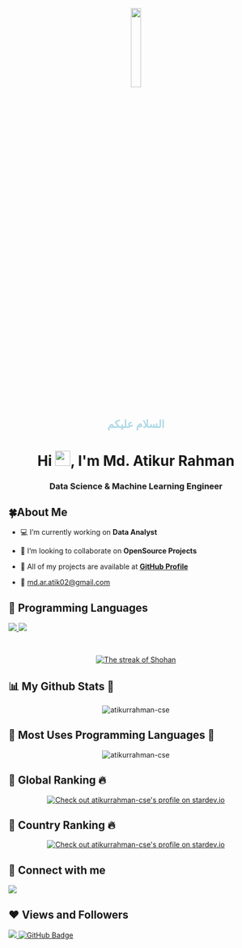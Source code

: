 
<p align="center"> 
<a href="#"> <img width="20%" src="https://i.imgur.com/QY650rV.jpeg"  /></a>

</p>

<h2 align="center" style="color:lightblue"> السلام عليكم </h2>
<h1 align="center">Hi <img src="https://raw.githubusercontent.com/MartinHeinz/MartinHeinz/master/wave.gif" width="30px">, I'm Md. Atikur Rahman</h1>

 <h3 align="center"> Data Science & Machine Learning Engineer  </h3>


## 🍀About Me

- 💻 I’m currently working on **Data Analyst**
<!--
- 🌱 I’m currently learning **Machine Learning & Deep Learning**
-->
- 🍂 I’m looking to collaborate on **OpenSource Projects**

- 🔗 All of my projects are available at **[GitHub Profile](https://github.com/atikurrahman-cse/)**

- 📧  md.ar.atik02@gmail.com



## 🚀 Programming Languages

<p align="left"> 
    <a href="http://www.cplusplus.org/" target="_blank"> <img src="https://img.icons8.com/color/48/000000/c-plus-plus-logo.png"/> </a>
    <a href="https://www.python.org" target="_blank"> <img src="https://img.icons8.com/color/48/000000/python.png"/> </a>
      
 
</p>

<!-- [![React Badge](https://img.shields.io/badge/-React-61DBFB?style=for-the-badge&labelColor=black&logo=react&logoColor=61DBFB)](#)  [![Javascript Badge](https://img.shields.io/badge/-Javascript-F0DB4F?style=for-the-badge&labelColor=black&logo=javascript&logoColor=F0DB4F)](#) [![Typescript Badge](https://img.shields.io/badge/-Typescript-007acc?style=for-the-badge&labelColor=black&logo=typescript&logoColor=007acc)](#) [![Nodejs Badge](https://img.shields.io/badge/-Nodejs-3C873A?style=for-the-badge&labelColor=black&logo=node.js&logoColor=3C873A)](#) [![GraphQL Badge](https://img.shields.io/badge/-GraphQl-e535ab?style=for-the-badge&labelColor=black&logo=node.js&logoColor=e535ab)](#) -->
<br/>

<p align="center">
    <a href="https://github.com/atikurrahman-cse/github-readme-streak-stats">
        <img title="🔥 Get streak stats for your profile at git.io/streak-stats" alt="The streak of Shohan" src="https://github-readme-streak-stats.herokuapp.com/?user=atikurrahman-cse&theme=black-ice&hide_border=true&stroke=0000&background=060A0CD0"/>
    </a>
</p>


## 📊 My Github Stats 💚

<p align="center"> <img src="https://github-readme-stats.vercel.app/api?username=atikurrahman-cse&show_icons=true&theme=gotham" alt="atikurrahman-cse" />


## 🍒 Most Uses Programming Languages 🌱
<p align="center">
 <img align="center" src="https://github-readme-stats.vercel.app/api/top-langs?username=atikurrahman-cse&show_icons=true&locale=en&layout=compact&theme=dark&card_width=475" alt="atikurrahman-cse" />
</p>


## 🍃 Global Ranking 🔥
<p align="center">
<a href="https://stardev.io/developers/atikurrahman-cse"><img alt="Check out atikurrahman-cse's profile on stardev.io" src="https://stardev.io/developers/atikurrahman-cse/badge/languages/global.svg" /></a>


## 🍂 Country Ranking 🔥
<p align="center">
<a href="https://stardev.io/developers/atikurrahman-cse"><img alt="Check out atikurrahman-cse's profile on stardev.io" src="https://stardev.io/developers/atikurrahman-cse/badge/languages/country.svg" /></a>



## 💟 Connect with me 
<p align="left">

<a href = "https://www.youtube.com/@atikurrahman-cse"><img src="https://img.icons8.com/color/48/000000/youtube-play.png"/></a>

</p>



## ❤ Views and Followers 
<a href="https://github.com/Meghna-DAS/github-profile-views-counter">
    <img src="https://komarev.com/ghpvc/?username=atikurrahman-cse">
</a>
<a href="https://github.com/atikurrahman-cse?tab=followers"><img src="https://img.shields.io/github/followers/atikurrahman-cse?label=Followers&style=social" alt="GitHub Badge"></a>
